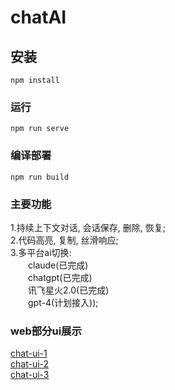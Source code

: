 # chatAI

## 安装
```
npm install
```

### 运行
```
npm run serve
```

### 编译部署
```
npm run build
```


### 主要功能
1.持续上下文对话, 会话保存, 删除, 恢复;  
2.代码高亮, 复制, 丝滑响应;  
3.多平台ai切换:  
&emsp;&emsp;claude(已完成)  
&emsp;&emsp;chatgpt(已完成)  
&emsp;&emsp;讯飞星火2.0(已完成)  
&emsp;&emsp;gpt-4(计划接入));  

### web部分ui展示
[chat-ui-1](http://43.156.8.45:8093/main-1.png)  
[chat-ui-2](http://43.156.8.45:8093/main-2.png)  
[chat-ui-3](http://43.156.8.45:8093/main-3.png)  

